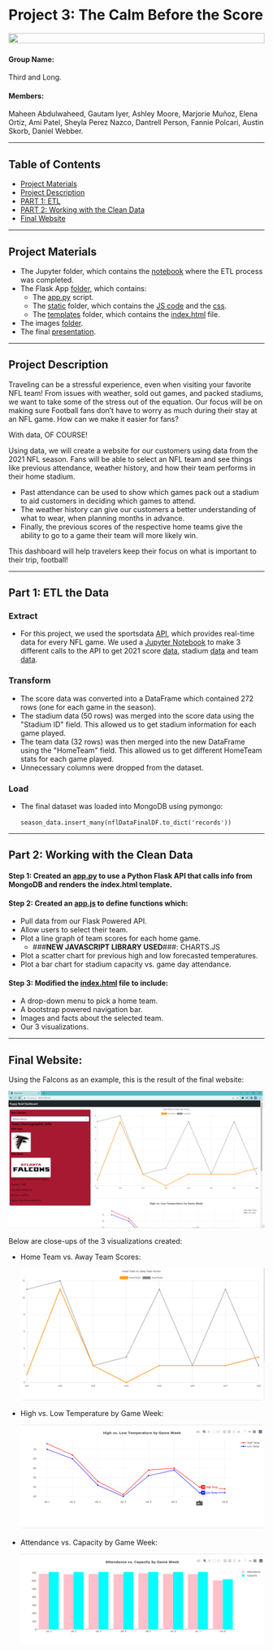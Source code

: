 # **Project 3**: The Calm Before the Score
<img src="Image%20Resources/giphy.gif" width=100% height=10%>

#### **Group Name**: 
Third and Long.

#### **Members**: 
Maheen Abdulwaheed, Gautam Iyer, Ashley Moore, Marjorie Muñoz, Elena Ortiz, Ami Patel, Sheyla Perez Nazco, Dantrell Person, Fannie Polcari, Austin Skorb, Daniel Webber.

<hr>

## **Table of Contents**

* [Project Materials](#project-materials)
* [Project Description](#project-description)
* [PART 1: ETL](#part-1-etl-the-data)
* [PART 2: Working with the Clean Data](#part-2-working-with-the-clean-data)
* [Final Website](#final-website)

<hr>

## **Project Materials**

- The Jupyter folder, which contains the [notebook](Jupyter%20notebook/NFL%20Dashboard.ipynb) where the ETL process was completed.
- The Flask App [folder](Flask_app), which contains:
    - The [app.py](Flask_app/app.py) script.
    - The [static](Flask_app/static/) folder, which contains the [JS code](Flask_app/static/js/) and the [css](Flask_app/static/css/style.css).
    - The [templates](Flask_app/templates/index.html) folder, which contains the [index.html](Flask_app/templates/index.html) file.
- The images [folder](Image%20Resources).
- The final [presentation](Project%20Proposal%20and%20Presentation).

<hr>

## **Project Description**
Traveling can be a stressful experience, even when visiting your favorite NFL team! From issues with weather, sold out games, and packed stadiums, we want to take some of the stress out of the equation. Our focus will be on making sure Football fans don’t have to worry as much during their stay at an NFL game. How can we make it easier for fans? 

With data, OF COURSE!

Using data, we will create a website for our customers using data from the 2021 NFL season. 
Fans will be able to select an NFL team and see things like previous attendance, weather history, and how their team performs in their home stadium. 
- Past attendance can be used to show which games pack out a stadium to aid customers in deciding which games to attend. 
- The weather history can give our customers a better understanding of what to wear, when planning months in advance. 
- Finally, the previous scores of the respective home teams give the ability to go to a game their team will more likely win.

This dashboard will help travelers keep their focus on what is important to their trip, football! 

<hr>

## **Part 1**: ETL the Data

### **Extract**
- For this project, we used the sportsdata [API](https://sportsdata.io/nfl-api), which provides real-time data for every NFL game. We used a [Jupyter Notebook](Jupyter%20notebook/NFL%20Dashboard.ipynb) to make 3 different calls to the API to get 2021 score [data](https://api.sportsdata.io/v3/nfl/scores/json/Scores/2021?key=ec966d78fab6468eaa542e1e7e883a44), stadium [data](https://api.sportsdata.io/v3/nfl/scores/json/Stadiums?key=ec966d78fab6468eaa542e1e7e883a44) and team [data](https://api.sportsdata.io/v3/nfl/scores/json/Teams/2021?key=ec966d78fab6468eaa542e1e7e883a44).

### **Transform**
- The score data was converted into a DataFrame which contained 272 rows (one for each game in the season). 
- The stadium data (50 rows) was merged into the score data using the "Stadium ID" field. This allowed us to get stadium information for each game played.
- The team data (32 rows) was then merged into the new DataFrame using the "HomeTeam" field. This allowed us to get different HomeTeam stats for each game played.
- Unnecessary columns were dropped from the dataset.

### **Load**
- The final dataset was loaded into MongoDB using pymongo:

    ```season_data.insert_many(nflDataFinalDF.to_dict('records'))```

<hr>

## **Part 2**: Working with the Clean Data

#### **Step 1**: Created an [app.py](/Flask_app/app.py) to use a Python Flask API that calls info from MongoDB and renders the index.html template.

#### **Step 2**: Created an [app.js](/Flask_app/static/js/app.js) to define functions which:
- Pull data from our Flask Powered API.
- Allow users to select their team.
- Plot a line graph of team scores for each home game.
    - ###**NEW JAVASCRIPT LIBRARY USED**###: CHARTS.JS
- Plot a scatter chart for previous high and low forecasted temperatures. 
- Plot a bar chart for stadium capacity vs. game day attendance. 

#### **Step 3**: Modified the [index.html](/Flask_app/templates/index.html) file to include:
- A drop-down menu to pick a home team.
- A bootstrap powered navigation bar.
- Images and facts about the selected team.
- Our 3 visualizations. 

<hr>

## **Final Website**: 

Using the Falcons as an example, this is the result of the final website:

![](Image%20Resources/full-screen-visual.png)

Below are close-ups of the 3 visualizations created:

- Home Team vs. Away Team Scores:

    ![](Image%20Resources/ATL-Vis-1.png)
   
- High vs. Low Temperature by Game Week:

    ![](Image%20Resources/ATL-Vis-2.png)
    
- Attendance vs. Capacity by Game Week:

    ![](Image%20Resources/ATL-Vis-3.png)


